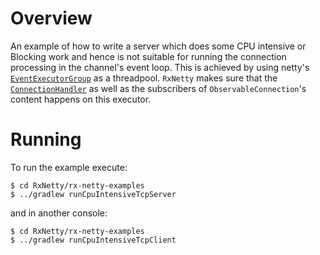 Overview
========

An example of how to write a server which does some CPU intensive or Blocking work and hence is not suitable for running
the connection processing in the channel's event loop.
This is achieved by using netty's [`EventExecutorGroup`](https://github.com/netty/netty/blob/master/common/src/main/java/io/netty/util/concurrent/EventExecutorGroup.java) 
as a threadpool.
`RxNetty` makes sure that the [`ConnectionHandler`](https://github.com/Netflix/RxNetty/blob/master/rx-netty/src/main/java/io/reactivex/netty/channel/ConnectionHandler.java)
as well as the subscribers of `ObservableConnection`'s content happens on this executor.

Running
=======

To run the example execute:

```
$ cd RxNetty/rx-netty-examples
$ ../gradlew runCpuIntensiveTcpServer
```

and in another console:

```
$ cd RxNetty/rx-netty-examples
$ ../gradlew runCpuIntensiveTcpClient
```